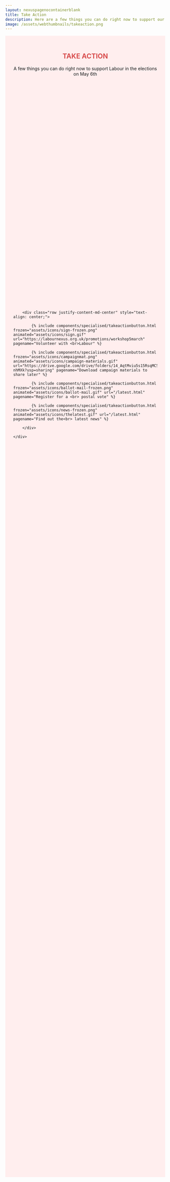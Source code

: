 ```yaml
---
layout: nexuspagenocontainerblank
title: Take Action
description: Here are a few things you can do right now to support our cause. 🌹
image: /assets/webthumbnails/takeaction.png
---
```

<div class="takeactionheader">
<br>
<div class="takeactionheader-header" style="height:20vh">
    <h2 style="text-align: center;margin-top: 35px;color: #d84d4d;">TAKE ACTION</h2>
    <p style="text-align: center;">A few things you can do right now to support Labour in the elections on May 6th</p>
</div>
    <div class="container-fluid ">

        <div class="row justify-content-md-center" style="text-align: center;">

            {% include components/specialised/takeactionbutton.html frozen="assets/icons/sign-frozen.png" animated="assets/icons/sign.gif" url="https://labournexus.org.uk/promotions/workshop5march" pagename="Volunteer with <br>Labour" %}

            {% include components/specialised/takeactionbutton.html frozen="assets/icons/campaignmat.png" animated="assets/icons/campaign-materials.gif" url="https://drive.google.com/drive/folders/14_AqtMviu5s15RsqMC5aX8HaSO-nhMXk?usp=sharing" pagename="Download campaign materials to share later" %}

            {% include components/specialised/takeactionbutton.html frozen="assets/icons/ballot-mail-frozen.png" animated="assets/icons/ballot-mail.gif" url="/latest.html" pagename="Register for a <br> postal vote" %}

            {% include components/specialised/takeactionbutton.html frozen="assets/icons/news-frozen.png" animated="assets/icons/thelatest.gif" url="/latest.html" pagename="Find out the<br> latest news" %}

        </div>
        
    </div>

</div>



<style>
.takeactionheader {
    background-color: #ffeeee;
    min-height: 90vh;
    padding-left: 25px;
    padding-right: 25px;
}
    </style>